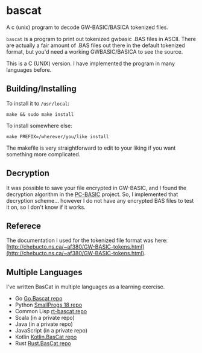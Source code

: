 # bascat
A c (unix) program to decode GW-BASIC/BASICA tokenized files.

`bascat` is a program to print out tokenized gwbasic .BAS files in ASCII.
There are actually a fair amount of .BAS files out there in the default tokenized
format, but you'd need a working GWBASIC/BASICA to see the source.

This is a C (UNIX) version.  I have implemented the program in many languages before.

## Building/Installing

To install it to `/usr/local`:

    make && sudo make install

To install somewhere else:

    make PREFIX=/wherever/you/like install

The makefile is very straightforward to edit to your liking if you want
something more complicated.

## Decryption

It was possible to save your file encrypted in GW-BASIC, and I found the decryption
algorithm in the [PC-BASIC](http://sourceforge.net/p/pcbasic/wiki/Home/)
project. So, I implemented that decryption scheme... however I do not have any
encrypted BAS files to test it on, so I don't know if it works.

## Referece

The documentation I used for the tokenized file format was here:
[http://chebucto.ns.ca/~af380/GW-BASIC-tokens.html](http://chebucto.ns.ca/~af380/GW-BASIC-tokens.html).

## Multiple Languages

I've written BasCat in multiple languages as a learning exercise.

 - Go [Go.Bascat repo](https://github.com/rwtodd/Go.Bascat)
 - Python [SmallProgs 18 repo](https://github.com/rwtodd/small\_programs\_2018)
 - Common Lisp [rt-bascat repo](https://github.com/rwtodd/rt-bascat)
 - Scala (in a private repo)
 - Java (in a private repo)
 - JavaScript  (in a private repo)
 - Kotlin [Kotlin.BasCat repo](https://github.com/rwtodd/Kotlin.BasCat)
 - Rust [Rust.BasCat repo](https://github.com/rwtodd/Rust.BasCat)

